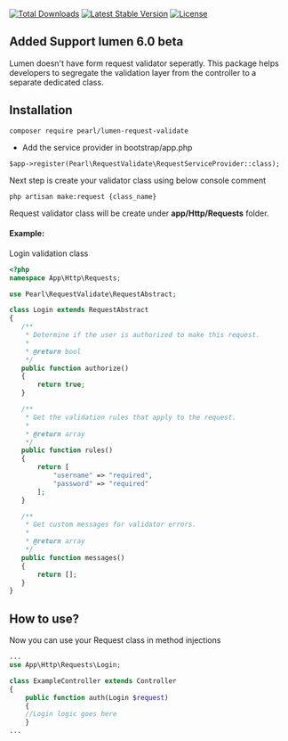 <a href="https://packagist.org/packages/pearl/lumen-request-validate"><img src="https://poser.pugx.org/pearl/lumen-request-validate/d/total.svg" alt="Total Downloads"></a>
<a href="https://packagist.org/packages/pearl/lumen-request-validate"><img src="https://poser.pugx.org/pearl/lumen-request-validate/v/stable.svg" alt="Latest Stable Version"></a>
<a href="https://packagist.org/packages/pearl/lumen-request-validate"><img src="https://poser.pugx.org/pearl/lumen-request-validate/license.svg" alt="License"></a>

## Added Support lumen 6.0 beta


Lumen doesn't have form request validator seperatly. This package helps developers to segregate the validation layer from the controller to a separate dedicated class.

## Installation

   `composer require pearl/lumen-request-validate`

- Add the service provider in bootstrap/app.php

`$app->register(Pearl\RequestValidate\RequestServiceProvider::class);`

Next step is create your validator class using below console comment

`php artisan make:request {class_name}`

 Request validator class will be create under **app/Http/Requests** folder.
 
 #### Example:
 
 Login validation class
 ```php
<?php
namespace App\Http\Requests;

use Pearl\RequestValidate\RequestAbstract;

class Login extends RequestAbstract
{
    /**
     * Determine if the user is authorized to make this request.
     *
     * @return bool
     */
    public function authorize()
    {
        return true;
    }

    /**
     * Get the validation rules that apply to the request.
     *
     * @return array
     */
    public function rules()
    {
        return [
			"username" => "required",
			"password" => "required"
        ];
    }

    /**
     * Get custom messages for validator errors.
     *
     * @return array
     */
    public function messages()
    {
        return [];
    }
}

```
 
 
 ## How to use?
 Now you can use your Request class in method injections
```php
...
use App\Http\Requests\Login;

class ExampleController extends Controller
{
    public function auth(Login $request)
    {
	//Login logic goes here
    }
...
```

